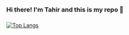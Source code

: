 ### Hi there! I'm Tahir and this is my repo 👋

### 
### 
### 

[![Top Langs](https://github-readme-stats.vercel.app/api/top-langs/?username=misltech&layout=compact&theme=vue)](https://github.com/anuraghazra/github-readme-stats)



<!--
**misltech/misltech** is a ✨ _special_ ✨ repository because its `README.md` (this file) appears on your GitHub profile.

Here are some ideas to get you started:

- 🔭 I’m currently working on ...
- 🌱 I’m currently learning ...
- 👯 I’m looking to collaborate on ...
- 🤔 I’m looking for help with ...
- 💬 Ask me about ...
- 📫 How to reach me: ...
- 😄 Pronouns: ...
- ⚡ Fun fact: ...
-->
